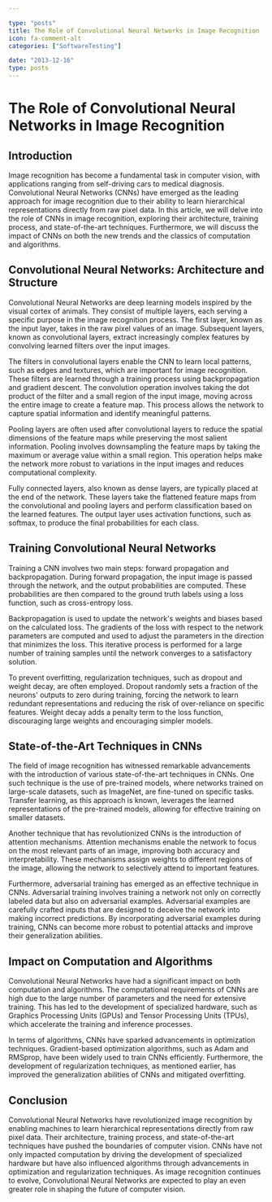```yaml
---

type: "posts"
title: The Role of Convolutional Neural Networks in Image Recognition
icon: fa-comment-alt
categories: ["SoftwareTesting"]

date: "2013-12-16"
type: posts
---
```





# The Role of Convolutional Neural Networks in Image Recognition

## Introduction

Image recognition has become a fundamental task in computer vision, with applications ranging from self-driving cars to medical diagnosis. Convolutional Neural Networks (CNNs) have emerged as the leading approach for image recognition due to their ability to learn hierarchical representations directly from raw pixel data. In this article, we will delve into the role of CNNs in image recognition, exploring their architecture, training process, and state-of-the-art techniques. Furthermore, we will discuss the impact of CNNs on both the new trends and the classics of computation and algorithms.

## Convolutional Neural Networks: Architecture and Structure

Convolutional Neural Networks are deep learning models inspired by the visual cortex of animals. They consist of multiple layers, each serving a specific purpose in the image recognition process. The first layer, known as the input layer, takes in the raw pixel values of an image. Subsequent layers, known as convolutional layers, extract increasingly complex features by convolving learned filters over the input images.

The filters in convolutional layers enable the CNN to learn local patterns, such as edges and textures, which are important for image recognition. These filters are learned through a training process using backpropagation and gradient descent. The convolution operation involves taking the dot product of the filter and a small region of the input image, moving across the entire image to create a feature map. This process allows the network to capture spatial information and identify meaningful patterns.

Pooling layers are often used after convolutional layers to reduce the spatial dimensions of the feature maps while preserving the most salient information. Pooling involves downsampling the feature maps by taking the maximum or average value within a small region. This operation helps make the network more robust to variations in the input images and reduces computational complexity.

Fully connected layers, also known as dense layers, are typically placed at the end of the network. These layers take the flattened feature maps from the convolutional and pooling layers and perform classification based on the learned features. The output layer uses activation functions, such as softmax, to produce the final probabilities for each class.

## Training Convolutional Neural Networks

Training a CNN involves two main steps: forward propagation and backpropagation. During forward propagation, the input image is passed through the network, and the output probabilities are computed. These probabilities are then compared to the ground truth labels using a loss function, such as cross-entropy loss.

Backpropagation is used to update the network's weights and biases based on the calculated loss. The gradients of the loss with respect to the network parameters are computed and used to adjust the parameters in the direction that minimizes the loss. This iterative process is performed for a large number of training samples until the network converges to a satisfactory solution.

To prevent overfitting, regularization techniques, such as dropout and weight decay, are often employed. Dropout randomly sets a fraction of the neurons' outputs to zero during training, forcing the network to learn redundant representations and reducing the risk of over-reliance on specific features. Weight decay adds a penalty term to the loss function, discouraging large weights and encouraging simpler models.

## State-of-the-Art Techniques in CNNs

The field of image recognition has witnessed remarkable advancements with the introduction of various state-of-the-art techniques in CNNs. One such technique is the use of pre-trained models, where networks trained on large-scale datasets, such as ImageNet, are fine-tuned on specific tasks. Transfer learning, as this approach is known, leverages the learned representations of the pre-trained models, allowing for effective training on smaller datasets.

Another technique that has revolutionized CNNs is the introduction of attention mechanisms. Attention mechanisms enable the network to focus on the most relevant parts of an image, improving both accuracy and interpretability. These mechanisms assign weights to different regions of the image, allowing the network to selectively attend to important features.

Furthermore, adversarial training has emerged as an effective technique in CNNs. Adversarial training involves training a network not only on correctly labeled data but also on adversarial examples. Adversarial examples are carefully crafted inputs that are designed to deceive the network into making incorrect predictions. By incorporating adversarial examples during training, CNNs can become more robust to potential attacks and improve their generalization abilities.

## Impact on Computation and Algorithms

Convolutional Neural Networks have had a significant impact on both computation and algorithms. The computational requirements of CNNs are high due to the large number of parameters and the need for extensive training. This has led to the development of specialized hardware, such as Graphics Processing Units (GPUs) and Tensor Processing Units (TPUs), which accelerate the training and inference processes.

In terms of algorithms, CNNs have sparked advancements in optimization techniques. Gradient-based optimization algorithms, such as Adam and RMSprop, have been widely used to train CNNs efficiently. Furthermore, the development of regularization techniques, as mentioned earlier, has improved the generalization abilities of CNNs and mitigated overfitting.

## Conclusion

Convolutional Neural Networks have revolutionized image recognition by enabling machines to learn hierarchical representations directly from raw pixel data. Their architecture, training process, and state-of-the-art techniques have pushed the boundaries of computer vision. CNNs have not only impacted computation by driving the development of specialized hardware but have also influenced algorithms through advancements in optimization and regularization techniques. As image recognition continues to evolve, Convolutional Neural Networks are expected to play an even greater role in shaping the future of computer vision.